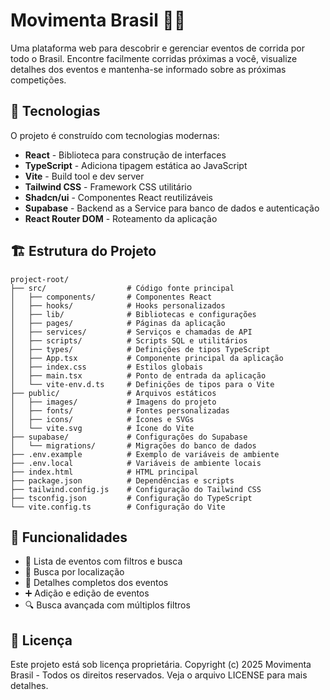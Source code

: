 # Movimenta Brasil 🏃‍♂️

Uma plataforma web para descobrir e gerenciar eventos de corrida por todo o Brasil. Encontre facilmente corridas próximas a você, visualize detalhes dos eventos e mantenha-se informado sobre as próximas competições.

## 🚀 Tecnologias

O projeto é construído com tecnologias modernas:

- **React** - Biblioteca para construção de interfaces
- **TypeScript** - Adiciona tipagem estática ao JavaScript
- **Vite** - Build tool e dev server
- **Tailwind CSS** - Framework CSS utilitário
- **Shadcn/ui** - Componentes React reutilizáveis
- **Supabase** - Backend as a Service para banco de dados e autenticação
- **React Router DOM** - Roteamento da aplicação

## 🏗️ Estrutura do Projeto

```
project-root/
├── src/                  # Código fonte principal
│   ├── components/       # Componentes React
│   ├── hooks/            # Hooks personalizados
│   ├── lib/              # Bibliotecas e configurações
│   ├── pages/            # Páginas da aplicação
│   ├── services/         # Serviços e chamadas de API
│   ├── scripts/          # Scripts SQL e utilitários
│   ├── types/            # Definições de tipos TypeScript
│   ├── App.tsx           # Componente principal da aplicação
│   ├── index.css         # Estilos globais
│   ├── main.tsx          # Ponto de entrada da aplicação
│   └── vite-env.d.ts     # Definições de tipos para o Vite
├── public/               # Arquivos estáticos
│   ├── images/           # Imagens do projeto
│   ├── fonts/            # Fontes personalizadas
│   ├── icons/            # Ícones e SVGs
│   └── vite.svg          # Ícone do Vite
├── supabase/             # Configurações do Supabase
│   └── migrations/       # Migrações do banco de dados
├── .env.example          # Exemplo de variáveis de ambiente
├── .env.local            # Variáveis de ambiente locais
├── index.html            # HTML principal
├── package.json          # Dependências e scripts
├── tailwind.config.js    # Configuração do Tailwind CSS
├── tsconfig.json         # Configuração do TypeScript
└── vite.config.ts        # Configuração do Vite
```

## 🌟 Funcionalidades

- 📅 Lista de eventos com filtros e busca
- 📍 Busca por localização
- 📝 Detalhes completos dos eventos
- ➕ Adição e edição de eventos
- 🔍 Busca avançada com múltiplos filtros

## 📝 Licença

Este projeto está sob licença proprietária. Copyright (c) 2025 Movimenta Brasil - Todos os direitos reservados. Veja o arquivo LICENSE para mais detalhes.
